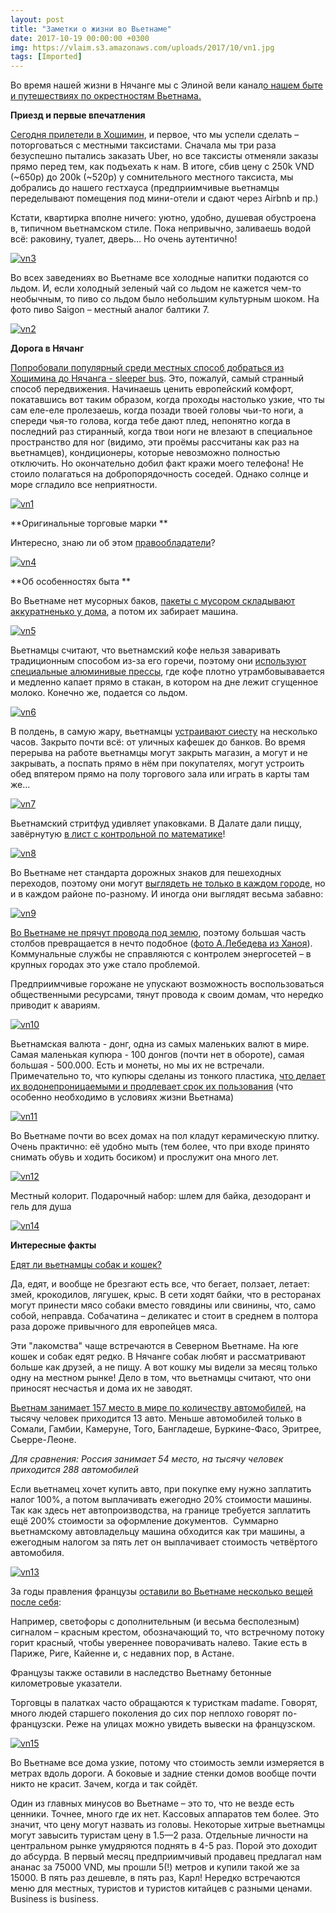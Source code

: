 ```yaml
---
layout: post
title: "Заметки о жизни во Вьетнаме"
date: 2017-10-19 00:00:00 +0300
img: https://vlaim.s3.amazonaws.com/uploads/2017/10/vn1.jpg
tags: [Imported]
---
```


Во время нашей жизни в Нячанге мы с Элиной вели канал[о нашем быте и путешествиях по окрестностям Вьетнама.](https://blog.alexeyev.me/2017/07/vietnotes/ "Vietnotes")

**Приезд и первые впечатления**

[Сегодня прилетели в Хошимин](https://t.me/vietnotes/10), и первое, что мы успели сделать – поторговаться с местными таксистами. Сначала мы три раза безуспешно пытались заказать Uber, но все таксисты отменяли заказы прямо перед тем, как подъехать к нам. В итоге, сбив цену с 250k VND (~650р) до 200k (~520р) у сомнительного местного таксиста, мы добрались до нашего гестхауса (предприимчивые вьетнамцы переделывают помещения под мини-отели и сдают через Airbnb и пр.)

Кстати, квартирка вполне ничего: уютно, удобно, душевая обустроена в, типичном вьетнамском стиле. Пока непривычно, заливаешь водой всё: раковину, туалет, дверь... Но очень аутентично!

[![vn3](https://vlaim.s3.amazonaws.com/uploads/2017/10/vn1.jpg)](https://vlaim.s3.amazonaws.com/uploads/2017/10/vn1.jpg)

Во всех заведениях во Вьетнаме все холодные напитки подаются со льдом. И, если холодный зеленый чай со льдом не кажется чем-то необычным, то пиво со льдом было небольшим культурным шоком. На фото пиво Saigon – местный аналог балтики 7.

[![vn2](https://vlaim.s3.amazonaws.com/uploads/2017/10/vn2.jpg)](https://vlaim.s3.amazonaws.com/uploads/2017/10/vn2.jpg)

**Дорога в Нячанг**

[Попробовали популярный среди местных способ добраться из Хошимина до Нячанга - sleeper bus](https://t.me/vietnotes/16). Это, пожалуй, самый странный способ передвижения. Начинаешь ценить европейский комфорт, покатавшись вот таким образом, когда проходы настолько узкие, что ты сам еле-еле пролезаешь, когда позади твоей головы чьи-то ноги, а спереди чья-то голова, когда тебе дают плед, непонятно когда в последний раз стиранный, когда твои ноги не влезают в специальное пространство для ног (видимо, эти проёмы рассчитаны как раз на вьетнамцев), кондиционеры, которые невозможно полностью отключить. Но окончательно добил факт кражи моего телефона! Не стоило полагаться на добропорядочность соседей. Однако солнце и море сгладило все неприятности.

[![vn1](https://vlaim.s3.amazonaws.com/uploads/2017/10/vn3.jpg)](https://vlaim.s3.amazonaws.com/uploads/2017/10/vn3.jpg)

**Оригинальные торговые марки **

Интересно, знаю ли об этом [правообладатели](https://t.me/vietnotes/20)?

[![vn4](https://vlaim.s3.amazonaws.com/uploads/2017/10/vn4.jpg)](https://vlaim.s3.amazonaws.com/uploads/2017/10/vn4.jpg)

**Об особенностях быта **

Во Вьетнаме нет мусорных баков, [пакеты с мусором складывают аккуратненько у дома](https://t.me/vietnotes/23), а потом их забирает машина.

[![vn5](https://vlaim.s3.amazonaws.com/uploads/2017/10/vn5.jpg)](https://vlaim.s3.amazonaws.com/uploads/2017/10/vn5.jpg)

Вьетнамцы считают, что вьетнамский кофе нельзя заваривать традиционным способом из-за его горечи, поэтому они [используют специальные алюминивые прессы](https://t.me/vietnotes/30), где кофе плотно утрамбовывавается и медленно капает прямо в стакан, в котором на дне лежит сгущенное молоко. Конечно же, подается со льдом.

[![vn6](https://vlaim.s3.amazonaws.com/uploads/2017/10/vn6.jpg)](https://vlaim.s3.amazonaws.com/uploads/2017/10/vn6.jpg)

В полдень, в самую жару, вьетнамцы [устраивают сиесту](https://t.me/vietnotes/41) на несколько часов. Закрыто почти всё: от уличных кафешек до банков. Во время перерыва на работе вьетнамцы могут закрыть магазин, а могут и не закрывать, а поспать прямо в нём при покупателях, могут устроить обед впятером прямо на полу торгового зала или играть в карты там же...

[![vn7](https://vlaim.s3.amazonaws.com/uploads/2017/10/vn7.jpg)](https://vlaim.s3.amazonaws.com/uploads/2017/10/vn7.jpg)

Вьетнамский стритфуд удивляет упаковками. В Далате дали пиццу, завёрнутую [в лист с контрольной по математике](https://t.me/vietnotes/36)!

[![vn8](https://vlaim.s3.amazonaws.com/uploads/2017/10/vn8.jpg)](https://vlaim.s3.amazonaws.com/uploads/2017/10/vn8.jpg)

Во Вьетнаме нет стандарта дорожных знаков для пешеходных переходов, поэтому они могут [выглядеть не только в каждом городе](https://t.me/vietnotes/45), но и в каждом районе по-разному. И иногда они выглядят весьма забавно:

[![vn9](https://vlaim.s3.amazonaws.com/uploads/2017/10/vn9.jpg)](https://vlaim.s3.amazonaws.com/uploads/2017/10/vn9.jpg)

[Во Вьетнаме не прячут провода под землю](https://t.me/vietnotes/57), поэтому большая часть столбов превращается в нечто подобное ([фото А.Лебедева из Ханоя](http://www.tema.ru/travel/vietnam-1/)). Коммунальные службы не справляются с контролем энергосетей – в крупных городах это уже стало проблемой.

Предприимчивые горожане не упускают возможность воспользоваться общественными ресурсами, тянут провода к своим домам, что нередко приводит к авариям.

[![vn10](https://vlaim.s3.amazonaws.com/uploads/2017/10/vn10.jpg)](https://vlaim.s3.amazonaws.com/uploads/2017/10/vn10.jpg)

Вьетнамская валюта - донг, одна из самых маленьких валют в мире. Самая маленькая купюра - 100 донгов (почти нет в обороте), самая большая - 500.000\. Есть и монеты, но мы их не встречали. Примечательно то, что купюры сделаны из тонкого пластика, [что делает их водонепроницаемыми и продлевает срок их пользования](https://t.me/vietnotes/51) (что особенно необходимо в условиях жизни Вьетнама)

[![vn11](https://vlaim.s3.amazonaws.com/uploads/2017/10/vn11.jpg)](https://vlaim.s3.amazonaws.com/uploads/2017/10/vn11.jpg)

Во Вьетнаме почти во всех домах на пол кладут керамическую плитку. Очень практично: её удобно мыть (тем более, что при входе принято снимать обувь и ходить босиком) и прослужит она много лет.

[![vn12](https://vlaim.s3.amazonaws.com/uploads/2017/10/vn12.jpg)](https://vlaim.s3.amazonaws.com/uploads/2017/10/vn12.jpg)

Местный колорит. Подарочный набор: шлем для байка, дезодорант и гель для душа

[![vn14](https://vlaim.s3.amazonaws.com/uploads/2017/10/vn14.jpg)](https://vlaim.s3.amazonaws.com/uploads/2017/10/vn14.jpg)

**Интересные факты**

[Едят ли вьетнамцы собак и кошек?](https://t.me/vietnotes/54)

Да, едят, и вообще не брезгают есть все, что бегает, ползает, летает: змей, крокодилов, лягушек, крыс. В сети ходят байки, что в ресторанах могут принести мясо собаки вместо говядины или свинины, что, само собой, неправда. Собачатина – деликатес и стоит в среднем в полтора раза дороже привычного для европейцев мяса.

Эти "лакомства" чаще встречаются в Северном Вьетнаме. На юге кошек и собак едят редко. В Нячанге собак любят и рассматривают больше как друзей, а не пищу. А вот кошку мы видели за месяц только одну на местном рынке! Дело в том, что вьетнамцы считают, что они приносят несчастья и дома их не заводят.

[Вьетнам занимает 157 место в мире по количеству автомобилей](https://t.me/vietnotes/48), на тысячу человек приходится 13 авто. Меньше автомобилей только в Сомали, Гамбии, Камеруне, Того, Бангладеше, Буркине-Фасо, Эритрее, Сьерре-Леоне.

_Для сравнения: Россия занимает 54 место, на тысячу человек приходится 288 автомобилей_

Если вьетнамец хочет купить авто, при покупке ему нужно заплатить налог 100%, а потом выплачивать ежегодно 20% стоимости машины. Так как здесь нет автопроизводства, на границе требуется заплатить ещё 200% стоимости за оформление документов.  Суммарно вьетнамскому автовладельцу машина обходится как три машины, а ежегодным налогом за пять лет он выплачивает стоимость четвёртого автомобиля.

[![vn13](https://vlaim.s3.amazonaws.com/uploads/2017/10/vn13.jpg)](https://vlaim.s3.amazonaws.com/uploads/2017/10/vn13.jpg)

За годы правления французы [оставили во Вьетнаме несколько вещей после себя](https://t.me/vietnotes/49):

Например, светофоры с дополнительным (и весьма бесполезным) сигналом – красным крестом, обозначающий то, что встречному потоку горит красный, чтобы увереннее поворачивать налево. Такие есть в Париже, Риге, Кайенне и, с недавних пор, в Астане.

Французы также оставили в наследство Вьетнаму бетонные километровые указатели.

Торговцы в палатках часто обращаются к туристкам madame. Говорят, много людей старшего поколения до сих пор неплохо говорят по-французски. Реже на улицах можно увидеть вывески на французском.

[![vn15](https://vlaim.s3.amazonaws.com/uploads/2017/10/vn15.jpg)](https://vlaim.s3.amazonaws.com/uploads/2017/10/vn15.jpg)

Во Вьетнаме все дома узкие, потому что стоимость земли измеряется в метрах вдоль дороги. А боковые и задние стенки домов вообще почти никто не красит. Зачем, когда и так сойдёт.

Один из главных минусов во Вьетнаме – это то, что не везде есть ценники. Точнее, много где их нет. Кассовых аппаратов тем более. Это значит, что цену могут назвать из головы. Некоторые хитрые вьетнамцы могут завысить туристам цену в 1.5—2 раза. Отдельные личности на центральном рынке умудряются поднять в 4-5 раз. Порой это доходит до абсурда. В первый месяц предприимчивый продавец предлагал нам ананас за 75000 VND, мы прошли 5(!) метров и  купили такой же за 15000\. В пять раз дешевле, в пять раз, Карл!  Нередко встречаются меню для местных, туристов и туристов китайцев с разными ценами. Business is business.
